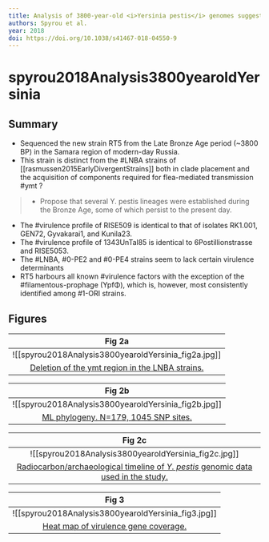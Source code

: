 ```yaml
---
title: Analysis of 3800-year-old <i>Yersinia pestis</i> genomes suggests Bronze Age origin for bubonic plague.
authors: Spyrou et al.
year: 2018
doi: https://doi.org/10.1038/s41467-018-04550-9
---
```


# spyrou2018Analysis3800yearoldYersinia

## Summary

- Sequenced the new strain RT5 from the Late Bronze Age period (~3800 BP) in the Samara region of modern-day Russia.
- This strain is distinct from the #LNBA strains of [[rasmussen2015EarlyDivergentStrains]] both in clade placement and the acquisition of components required for  flea-mediated transmission #ymt ?

>- Propose that several Y. pestis lineages were established during the Bronze Age, some of which persist to the present day.

- The #virulence profile of RISE509 is identical to that of isolates RK1.001, GEN72, Gyvakarai1, and Kunila23.
- The #virulence profile of 1343UnTal85 is identical to 6Postillionstrasse and RISE5053.
- The #LNBA,  #0-PE2 and #0-PE4 strains seem to lack certain virulence determinants
- RT5 harbours all known #virulence factors with the exception of the #filamentous-prophage (YpfΦ), which is, however, most consistently identified among #1-ORI strains.
## Figures


|    Fig 2a                                         |
|:--------------------------------------------:|
| ![[spyrou2018Analysis3800yearoldYersinia_fig2a.jpg]] |
| [Deletion of the ymt region in the LNBA strains.](https://doi.org/10.1038/s41467-018-04550-9) |

|    Fig 2b                                         |
|:--------------------------------------------:|
| ![[spyrou2018Analysis3800yearoldYersinia_fig2b.jpg]] |
| [ML phylogeny. N=179, 1045 SNP sites.](https://doi.org/10.1038/s41467-018-04550-9) |

|                        Fig 2c                        |
|:----------------------------------------------------:|
| ![[spyrou2018Analysis3800yearoldYersinia_fig2c.jpg]] |
|  [Radiocarbon/archaeological timeline of <i>Y. pestis</i> genomic data used in the study. ](https://doi.org/10.1038/s41467-018-04550-9)       |

|                        Fig 3                        |
|:----------------------------------------------------:|
| ![[spyrou2018Analysis3800yearoldYersinia_fig3.jpg]] |
|         [Heat map of virulence gene coverage.](https://doi.org/10.1038/s41467-018-04550-9) |

